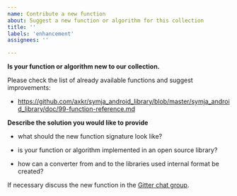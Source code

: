 ```yaml
---
name: Contribute a new function
about: Suggest a new function or algorithm for this collection
title: ''
labels: 'enhancement'
assignees: ''

---
```


**Is your function or algorithm new to our collection.**

Please check the list of already available functions and suggest improvements:
- https://github.com/axkr/symja_android_library/blob/master/symja_android_library/doc/99-function-reference.md

**Describe the solution you would like to provide**

- what should the new function signature look like?

- is your function or algorithm implemented in an open source library?

- how can a converter from and to the libraries used internal format be created?

If necessary discuss the new function in the [Gitter chat group][1].

[1]: https://gitter.im/symja_android_library/Lobby